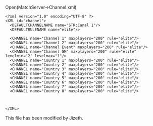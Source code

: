 Open(MatchServer->Channel.xml)

    <?xml version="1.0" encoding="UTF-8" ?>
    <XML id="channel">
      <DEFAULTCHANNELNAME name="STR:Canal 1"/>
      <DEFAULTRULENAME name="elite"/>

      <CHANNEL name="Channel 1" maxplayers="200" rule="elite"/>
      <CHANNEL name="Channel 2" maxplayers="200" rule="elite"/>
      <CHANNEL name="Channel Event" maxplayers="200" rule="elite"/>
      <CHANNEL name="Channel GM" maxplayers="200" rule="elite" levelmin='2' levelmax="1"/>
      <CHANNEL name="Country 1" maxplayers="200" rule="elite"/>
      <CHANNEL name="Country 2" maxplayers="200" rule="elite"/>
      <CHANNEL name="Country 3" maxplayers="200" rule="elite"/>
      <CHANNEL name="Country 4" maxplayers="200" rule="elite"/>
      <CHANNEL name="Country 5" maxplayers="200" rule="elite"/>
      <CHANNEL name="Country 6" maxplayers="200" rule="elite"/>
      <CHANNEL name="Country 7" maxplayers="200" rule="elite"/>
      <CHANNEL name="Country 8" maxplayers="200" rule="elite"/>



    </XML>


This file has been modified by Jizeth.

